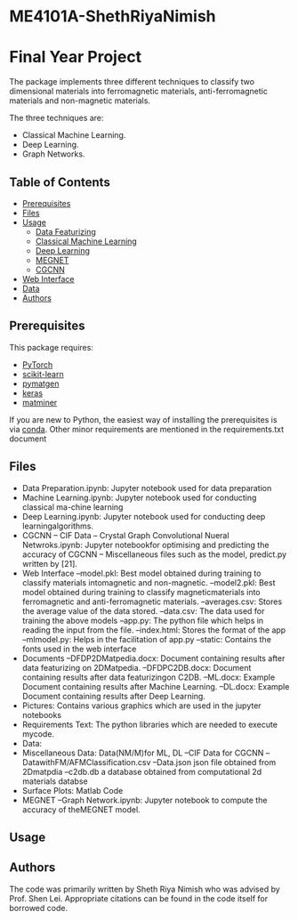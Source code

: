 # ME4101A-ShethRiyaNimish
# Final Year Project


The package implements three different techniques to classify two dimensional materials into ferromagnetic materials, anti-ferromagnetic materials and non-magnetic materials. 

The three techniques are:

- Classical Machine Learning.
- Deep Learning.
- Graph Networks.


## Table of Contents

- [Prerequisites](#prerequisites)
- [Files](#files)
- [Usage](#usage)
  - [Data Featurizing](#define-a-customized-dataset)
  - [Classical Machine Learning](#train-a-cgcnn-model)
  - [Deep Learning](#predict-material-properties-with-a-pre-trained-cgcnn-model)
  - [MEGNET](#megnet)
  - [CGCNN](#cgcnn)
- [Web Interface](#wi)
- [Data](#data)
- [Authors](#authors)




##  Prerequisites

This package requires:

- [PyTorch](http://pytorch.org)
- [scikit-learn](http://scikit-learn.org/stable/)
- [pymatgen](http://pymatgen.org)
- [keras](https://keras.io)
- [matminer](https://matminer.readthedocs.io/en/latest/)


If you are new to Python, the easiest way of installing the prerequisites is via [conda](https://conda.io/docs/index.html). Other minor requirements are mentioned in the requirements.txt document

## Files
- Data Preparation.ipynb:  Jupyter notebook used for data preparation
- Machine Learning.ipynb:  Jupyter notebook used for conducting classical ma-chine learning
- Deep  Learning.ipynb:  Jupyter  notebook  used  for  conducting  deep  learningalgorithms.
- CGCNN
   – CIF Data 
   – Crystal Graph Convolutional Nueral Netwroks.ipynb:  Jupyter notebookfor optimising and predicting the accuracy of CGCNN
   – Miscellaneous files such as the model, predict.py written by [21].
- Web Interface
 –model.pkl: Best model obtained during training to classify materials intomagnetic and non-magnetic.
 –model2.pkl:  Best  model  obtained  during  training  to  classify  magneticmaterials into ferromagnetic and anti-ferromagnetic materials.
 –averages.csv:  Stores the average value of the data stored.
 –data.csv:  The data used for training the above models
 –app.py:  The python file which helps in reading the input from the file.
 –index.html:  Stores the format of the app
 –mlmodel.py:  Helps in the facilitation of app.py
 –static:  Contains the fonts used in the web interface
- Documents
 –DFDP2DMatpedia.docx: Document containing results after data featurizing on 2DMatpedia.
 –DFDPC2DB.docx:  Document  containing  results  after  data  featurizingon C2DB.
 –ML.docx: Example Document containing results after Machine Learning.
 –DL.docx:  Example Document containing results after Deep Learning.
- Pictures:  Contains various graphics which are used in the jupyter notebooks
- Requirements  Text:  The  python  libraries  which  are  needed  to  execute  mycode.
- Data:
- Miscellaneous Data:  Data(NM/M)for ML, DL
 –CIF Data for CGCNN
 –DatawithFM/AFMClassification.csv
 –Data.json json file obtained from 2Dmatpdia
 –c2db.db a database obtained from computational 2d materials databse
- Surface Plots:  Matlab Code
- MEGNET
 –Graph Network.ipynb: Jupyter notebook to compute the accuracy of theMEGNET model.

## Usage





## Authors

The code was primarily written by Sheth Riya Nimish who was advised by Prof. Shen Lei. 
Appropriate citations can be found in the code itself for borrowed code.

